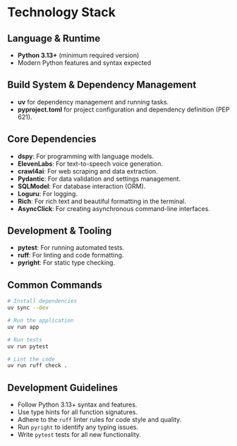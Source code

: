 # Technology Stack

## Language & Runtime
- **Python 3.13+** (minimum required version)
- Modern Python features and syntax expected

## Build System & Dependency Management
- **uv** for dependency management and running tasks.
- **pyproject.toml** for project configuration and dependency definition (PEP 621).

## Core Dependencies
- **dspy**: For programming with language models.
- **ElevenLabs**: For text-to-speech voice generation.
- **crawl4ai**: For web scraping and data extraction.
- **Pydantic**: For data validation and settings management.
- **SQLModel**: For database interaction (ORM).
- **Loguru**: For logging.
- **Rich**: For rich text and beautiful formatting in the terminal.
- **AsyncClick**: For creating asynchronous command-line interfaces.

## Development & Tooling
- **pytest**: For running automated tests.
- **ruff**: For linting and code formatting.
- **pyright**: For static type checking.

## Common Commands
```bash
# Install dependencies
uv sync --dev

# Run the application
uv run app

# Run tests
uv run pytest

# Lint the code
uv run ruff check .
```

## Development Guidelines
- Follow Python 3.13+ syntax and features.
- Use type hints for all function signatures.
- Adhere to the `ruff` linter rules for code style and quality.
- Run `pyright` to identify any typing issues.
- Write `pytest` tests for all new functionality.
